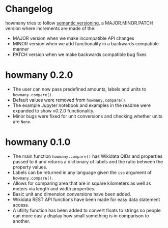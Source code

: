 # Changelog

howmany tries to follow [semantic versioning](https://semver.org/), a MAJOR.MINOR.PATCH version where increments are made of the:

- MAJOR version when we make incompatible API changes
- MINOR version when we add functionality in a backwards compatible manner
- PATCH version when we make backwards compatible bug fixes

# howmany 0.2.0

- The user can now pass predefined amounts, labels and units to `howmany.compare()`.
- Default values were removed from `howmany.compare()`.
- The example Jupyter notebook and examples in the readme were expanded to show v0.2.0 functionality.
- Minor bugs were fixed for unit conversions and checking whether units are `None`.

# howmany 0.1.0

- The main function `howmany.compare()` has Wikidata QIDs and properties passed to it and returns a dictionary of labels and the ratio between the property values.
- Labels can be returned in any language given the `iso` argument of `howmany.compare()`.
- Allows for comparing area that are in square kilometers as well as meters via length and width properties.
- Basic unit and dimension conversions have been added.
- Wikidata REST API functions have been made for easy data statement access.
- A utility function has been added to convert floats to strings so people can more easily display how small something is in comparison to another.
